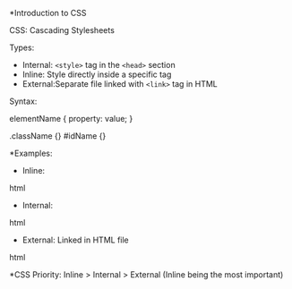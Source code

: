 

*Introduction to CSS

CSS: Cascading Stylesheets

Types:
- Internal: `<style>` tag in the `<head>` section
- Inline: Style directly inside a specific tag
- External:Separate file linked with `<link>` tag in HTML

Syntax:

elementName {
  property: value;
}

.className {}
#idName {}


*Examples:
- Inline:

html
<div style="background-color: ColorName;">

- Internal:

html
<style>
  .className {
    background-color: ColorName;
  }
</style>

- External: Linked in HTML file

html
<link rel="stylesheet" href="path_to_stylesheet.css">


*CSS Priority:
Inline > Internal > External (Inline being the most important)

